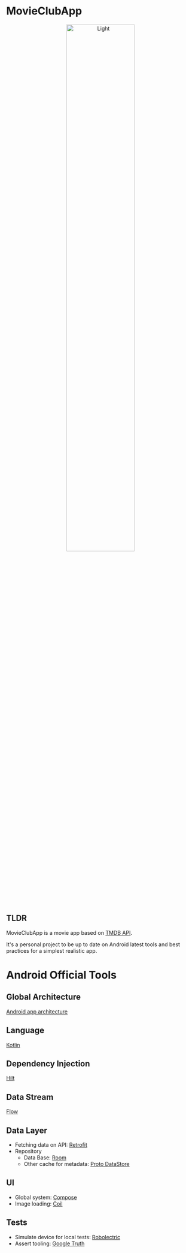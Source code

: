 # MovieClubApp 

<p align="center">
  <img alt="Light" src="./assets/app_demo.gif" width="60%">
</p>

## TLDR

MovieClubApp is a movie app based on [TMDB API](https://developers.themoviedb.org/3).

It's a personal project to be up to date on Android latest tools and best practices for a simplest realistic app.

# Android Official Tools

## Global Architecture

[Android app architecture](https://developer.android.com/topic/architecture)

## Language

[Kotlin](https://developer.android.com/kotlin)

## Dependency Injection

[Hilt](https://developer.android.com/training/dependency-injection/hilt-android)

## Data Stream

[Flow](https://developer.android.com/kotlin/flow)

## Data Layer

* Fetching data on API: [Retrofit](https://square.github.io/retrofit/)
* Repository
  * Data Base: [Room](https://developer.android.com/jetpack/androidx/releases/room)
  * Other cache for
    metadata:  [Proto DataStore](https://developer.android.com/topic/libraries/architecture/datastore)

## UI

* Global system: [Compose](https://developer.android.com/jetpack/compose)
* Image loading: [Coil](https://coil-kt.github.io/coil/compose/)

## Tests

* Simulate device for local tests: [Robolectric](http://robolectric.org/)
* Assert tooling: [Google Truth](https://github.com/google/truth)





